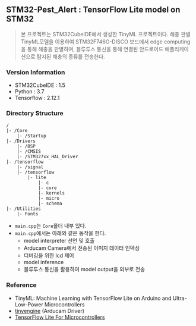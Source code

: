 ## STM32-Pest_Alert : TensorFlow Lite model on STM32
> 본 프로젝트는 STM32CubeIDE에서 생성한 TinyML 프로젝트이다. 해충 판별 TinyML모델을 이용하여 STM32F746G-DISCO 보드에서 edge computing을 통해 해충을 판별하며, 블루투스 통신을 통해 연결된 안드로이드 애플리케이션으로 탐지된 해충의 종류를 전송한다.
### Version Information
- STM32CubeIDE : 1.5
- Python : 3.7
- Tensorflow : 2.12.1
### Directory Structure
```
/
|- /Core
    |- /Startup
|- /Drivers
    |- /BSP
    |- /CMSIS
    |- /STM327xx_HAL_Driver
|- /tensorflow
    |- /signal
    |- /tensorflow
        |- lite
            |- c
            |- core
            |- kernels
            |- micro
            |- schema
|- /Utilities
    |- Fonts
```
- `main.cpp`는 `Core`폴더 내부 있다.
- `main.cpp`에서는 아래와 같은 동작을 한다.
    - model interpreter 선언 및 호출
    - Arducam Camera에서 전송된 이미지 데이터 인덱싱
    - 디버깅을 위한 lcd 제어
    - model inference
    - 블루투스 통신을 활용하여 model output을 외부로 전송
### Reference
- TinyML: Machine Learning with TensorFlow Lite on Arduino and Ultra-Low-Power Microcontrollers
- [tinyengine](https://github.com/mit-han-lab/tinyengine) (Arducam Driver)
- [TensorFlow Lite For Microcontrollers](https://www.tensorflow.org/lite/microcontrollers?hl=ko)
